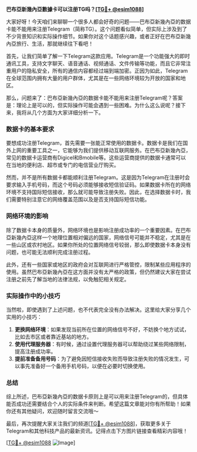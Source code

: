 **巴布亞新幾內亞數據卡可以注册TG吗？[[TG💪+ @esim1088](https://t.me/s/esim1088)]**

大家好呀！今天咱们来聊聊一个很多人都会好奇的问题——巴布亞新幾內亞的数据卡能不能用来注册Telegram（简称TG）。这个问题看似简单，但实际上涉及到了不少背景知识和实际操作细节。如果你对这个话题感兴趣，或者正好在巴布亞新幾內亞旅行、生活，那就继续往下看吧！

首先，让我们简单了解一下Telegram这款应用。Telegram是一个功能强大的即时通讯工具，支持文字聊天、语音通话、视频通话、文件传输等功能，而且它非常注重用户的隐私安全，所有的通信内容都经过端到端加密。正因为如此，Telegram在全球范围内拥有大量的用户群体，尤其是在一些网络环境较为开放的国家和地区。

那么，问题来了：巴布亞新幾內亞的数据卡能不能用来注册Telegram呢？答案是：理论上是可以的，但实际操作可能会遇到一些困难。为什么这么说呢？接下来，我将从几个方面为大家详细分析一下。

### 数据卡的基本要求

要想成功注册Telegram，首先需要一张能正常使用的数据卡。数据卡是我们在国外上网的重要工具之一，它能够为我们提供移动互联网服务。在巴布亞新幾內亞，常见的数据卡运营商有Digicel和Bmobile等。这些运营商提供的数据卡通常可以在当地的便利店、超市或专门的电信营业厅购买。

然而，并不是所有数据卡都能顺利注册Telegram。这是因为Telegram在注册时会要求输入手机号码，而这个号码必须能够接收短信验证码。如果数据卡所在的网络环境不支持国际短信接收，那么就可能导致注册失败。因此，在选择数据卡时，我们需要特别注意它的网络覆盖范围以及是否支持国际短信功能。

### 网络环境的影响

除了数据卡本身的质量外，网络环境也是影响注册成功率的一个重要因素。在巴布亞新幾內亞这样一个地理位置相对偏远的国家，网络信号可能并不稳定，尤其是在一些山区或农村地区。如果你所处的位置网络信号较弱，那么即使数据卡本身没有问题，也可能无法顺利完成注册过程。

此外，还有一些国家或地区的政府会对互联网进行严格管控，限制某些应用程序的使用。虽然巴布亞新幾內亞在这方面并没有太严格的政策，但仍然建议大家在尝试注册之前先了解当地的法律法规，以免触犯相关规定。

### 实际操作中的小技巧

当然啦，即使遇到了上述问题，也不代表完全没有办法解决。这里给大家分享几个实用的小技巧：

1. **更换网络环境**：如果发现当前所在位置的网络信号不好，不妨换个地方试试，比如去市区或者靠近基站的地方。
2. **使用代理服务器**：有时候，通过设置代理服务器可以帮助绕过某些网络限制，提高注册成功率。
3. **提前准备备用号码**：为了避免因短信接收失败而导致注册失败的情况发生，可以事先准备好一个备用手机号码，以便在必要时切换使用。

### 总结

综上所述，巴布亞新幾內亞的数据卡原则上是可以用来注册Telegram的，但具体能否成功还需要结合个人的实际条件来判断。希望这篇文章能对你有所帮助！如果你还有其他疑问，欢迎随时留言交流哦～

最后，再次提醒大家关注我们的频道[[TG💪+ @esim1088](https://t.me/s/esim1088)]，获取更多关于Telegram和其他科技产品的最新资讯。记得点击下方图片链接查看精彩内容哦！

[[TG💪+ @esim1088](https://t.me/s/esim1088) ![Image](https://i.postimg.cc/4NQfJmqS/Snipaste-2025-05-13-00-14-12.png)]